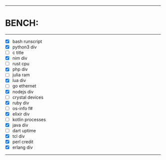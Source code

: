 <hr />

# BENCH:

<hr />

- [x] bash runscript
- [x] python3 div
- [ ] c title
- [x] nim div
- [ ] rust cpu
- [x] php div
- [ ] julia ram
- [x] lua div
- [ ] go ethernet
- [x] nodejs div
- [ ] crystal devices
- [x] ruby div
- [ ] os-info f#
- [x] elixir div
- [ ] kotlin processes
- [x] java div
- [ ] dart uptime
- [x] tcl div
- [x] perl credit
- [x] erlang div

<hr />